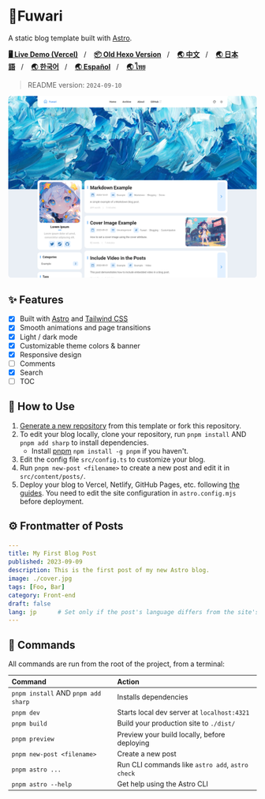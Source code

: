 # 🍥Fuwari


A static blog template built with [Astro](https://astro.build).

[**🖥️ Live Demo (Vercel)**](https://fuwari.vercel.app)&nbsp;&nbsp;&nbsp;/&nbsp;&nbsp;&nbsp;
[**📦 Old Hexo Version**](https://github.com/saicaca/hexo-theme-vivia)&nbsp;&nbsp;&nbsp;/&nbsp;&nbsp;&nbsp;
[**🌏 中文**](https://github.com/saicaca/fuwari/blob/main/README.zh-CN.md)&nbsp;&nbsp;&nbsp;/&nbsp;&nbsp;&nbsp;
[**🌏 日本語**](https://github.com/saicaca/fuwari/blob/main/README.ja-JP.md)&nbsp;&nbsp;&nbsp;/&nbsp;&nbsp;&nbsp;
[**🌏 한국어**](https://github.com/saicaca/fuwari/blob/main/README.ko.md)&nbsp;&nbsp;&nbsp;/&nbsp;&nbsp;&nbsp;
[**🌏 Español**](https://github.com/saicaca/fuwari/blob/main/README.es.md)&nbsp;&nbsp;&nbsp;/&nbsp;&nbsp;&nbsp;
[**🌏 ไทย**](https://github.com/saicaca/fuwari/blob/main/README.th.md)

> README version: `2024-09-10`

![Preview Image](https://raw.githubusercontent.com/saicaca/resource/main/fuwari/home.png)

## ✨ Features

- [x] Built with [Astro](https://astro.build) and [Tailwind CSS](https://tailwindcss.com)
- [x] Smooth animations and page transitions
- [x] Light / dark mode
- [x] Customizable theme colors & banner
- [x] Responsive design
- [ ] Comments
- [x] Search
- [ ] TOC

## 🚀 How to Use

1. [Generate a new repository](https://github.com/saicaca/fuwari/generate) from this template or fork this repository.
2. To edit your blog locally, clone your repository, run `pnpm install` AND `pnpm add sharp` to install dependencies.
   - Install [pnpm](https://pnpm.io) `npm install -g pnpm` if you haven't.
3. Edit the config file `src/config.ts` to customize your blog.
4. Run `pnpm new-post <filename>` to create a new post and edit it in `src/content/posts/`.
5. Deploy your blog to Vercel, Netlify, GitHub Pages, etc. following [the guides](https://docs.astro.build/en/guides/deploy/). You need to edit the site configuration in `astro.config.mjs` before deployment.

## ⚙️ Frontmatter of Posts

```yaml
---
title: My First Blog Post
published: 2023-09-09
description: This is the first post of my new Astro blog.
image: ./cover.jpg
tags: [Foo, Bar]
category: Front-end
draft: false
lang: jp      # Set only if the post's language differs from the site's language in `config.ts`
---
```

## 🧞 Commands

All commands are run from the root of the project, from a terminal:

| Command                             | Action                                           |
|:------------------------------------|:-------------------------------------------------|
| `pnpm install` AND `pnpm add sharp` | Installs dependencies                            |
| `pnpm dev`                          | Starts local dev server at `localhost:4321`      |
| `pnpm build`                        | Build your production site to `./dist/`          |
| `pnpm preview`                      | Preview your build locally, before deploying     |
| `pnpm new-post <filename>`          | Create a new post                                |
| `pnpm astro ...`                    | Run CLI commands like `astro add`, `astro check` |
| `pnpm astro --help`                 | Get help using the Astro CLI                     |

